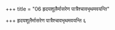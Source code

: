 +++
title = "06 हृदयशूलैर्मासरेण पात्रैश्चावभृथमवयन्ति"

+++
हृदयशूलैर्मासरेण पात्रैश्चावभृथमवयन्ति ६